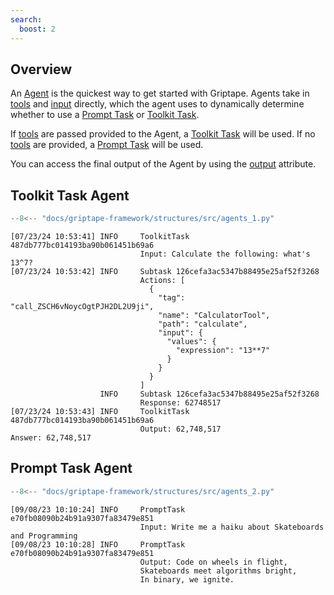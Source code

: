 ```yaml
---
search:
  boost: 2 
---
```


## Overview

An [Agent](../../reference/griptape/structures/agent.md) is the quickest way to get started with Griptape.
Agents take in [tools](../../reference/griptape/structures/agent.md#griptape.structures.agent.Agent.tools) and [input](../../reference/griptape/structures/agent.md#griptape.structures.agent.Agent.input)
directly, which the agent uses to dynamically determine whether to use a [Prompt Task](./tasks.md#prompt-task) or [Toolkit Task](./tasks.md#toolkit-task).

If [tools](../../reference/griptape/structures/agent.md#griptape.structures.agent.Agent.tools) are passed provided to the Agent, a [Toolkit Task](./tasks.md#toolkit-task) will be used. If no [tools](../../reference/griptape/structures/agent.md#griptape.structures.agent.Agent.tools)
are provided, a [Prompt Task](./tasks.md#prompt-task) will be used.

You can access the final output of the Agent by using the [output](../../reference/griptape/structures/agent.md#griptape.structures.structure.Structure.output) attribute.

## Toolkit Task Agent

```python
--8<-- "docs/griptape-framework/structures/src/agents_1.py"
```

```
[07/23/24 10:53:41] INFO     ToolkitTask 487db777bc014193ba90b061451b69a6
                             Input: Calculate the following: what's 13^7?
[07/23/24 10:53:42] INFO     Subtask 126cefa3ac5347b88495e25af52f3268
                             Actions: [
                               {
                                 "tag": "call_ZSCH6vNoycOgtPJH2DL2U9ji",
                                 "name": "CalculatorTool",
                                 "path": "calculate",
                                 "input": {
                                   "values": {
                                     "expression": "13**7"
                                   }
                                 }
                               }
                             ]
                    INFO     Subtask 126cefa3ac5347b88495e25af52f3268
                             Response: 62748517
[07/23/24 10:53:43] INFO     ToolkitTask 487db777bc014193ba90b061451b69a6
                             Output: 62,748,517
Answer: 62,748,517
```

## Prompt Task Agent

```python
--8<-- "docs/griptape-framework/structures/src/agents_2.py"
```

```
[09/08/23 10:10:24] INFO     PromptTask e70fb08090b24b91a9307fa83479e851
                             Input: Write me a haiku about Skateboards and Programming
[09/08/23 10:10:28] INFO     PromptTask e70fb08090b24b91a9307fa83479e851
                             Output: Code on wheels in flight,
                             Skateboards meet algorithms bright,
                             In binary, we ignite.
```
